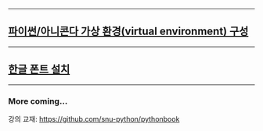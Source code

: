- - - 
## [파이썬/아니콘다 가상 환경(virtual environment) 구성](virtual-environment.md)
- - -
## [한글 폰트 설치](korean-fonts-setup.md)
- - -

### More coming...

강의 교재: <https://github.com/snu-python/pythonbook>
